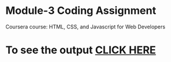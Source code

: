 

# Module-3 Coding Assignment

Coursera course: HTML, CSS, and Javascript for Web Developers

# To see the output [CLICK HERE](https://vikrant019.github.io/Coursera-HTML-CSS-and-JavaScript-for-Web-Developers/Assignments/Module%203/index.html)

